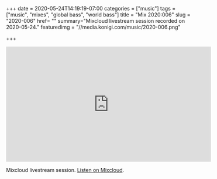 +++
date = 2020-05-24T14:19:19-07:00
categories = ["music"]
tags = ["music", "mixes", "global bass", "world bass"]
title = "Mix 2020:006"
slug = "2020-006"
href= ""
summary="Mixcloud livestream session recorded on 2020-05-24."
featuredimg = "//media.konigi.com/music/2020-006.png"

+++

<div class="mix"><div class="video" >
<iframe width="560" height="315" src="https://www.youtube.com/embed/kqQ0aYPhZEo" frameborder="0" allow="accelerometer; autoplay; encrypted-media; gyroscope; picture-in-picture" allowfullscreen></iframe>
</div></div>

Mixcloud livestream session. <a href="https://www.mixcloud.com/djkonigi/konigi-2020006-backyard-beats-livestream-global-bass/">Listen on Mixcloud</a>.
